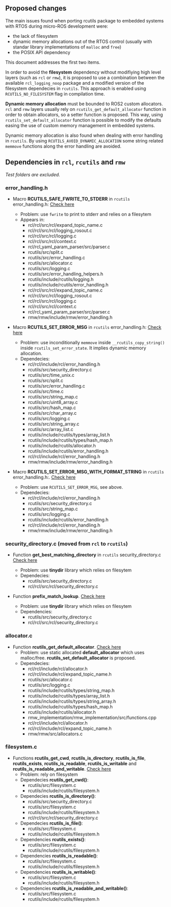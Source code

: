 ## Proposed changes

The main issues found when porting rcutils package to embedded systems with RTOS during micro-ROS development were:
 - the lack of filesystem
 - dynamic memory allocations out of the RTOS control (usually with standar library implementations of `malloc` and `free`)
 - the POSIX API dependency

This document addresses the first two items.

In order to avoid the **filesystem** dependency without modifiying high level layers (such as `rcl` or `rmw`), it is proposed to use a combination between the available `rcl_logging_noop` package and a modified version of the filesystem dependecies in `rcutils`. This approach is enabled using `RCUTILS_NO_FILESYSTEM` flag in compilation time. 

**Dynamic memory allocation** must be bounded to ROS2 custom allocators. `rcl` and `rmw` layers usually rely on `rcutils_get_default_allocator` function in order to obtain allocators, so a setter function is proposed.
This way, using `rcutils_set_default_allocator` function is possible to modify the defaults easing the use of custom memory management in embedded systems.

Dynamic memory allocation is also found when dealing with error handling in `rcutils`. By using `RCUTILS_AVOID_DYNAMIC_ALLOCATION` some string related `memmove` functions along the error handling are avoided.

## Dependencies in `rcl`, `rcutils` and `rmw`

*Test folders are excluded.*

### error_handling.h

- Macro **RCUTILS_SAFE_FWRITE_TO_STDERR** in `rcutils` error_handling.h:
   [Check here](https://github.com/micro-ROS/rcutils/commit/bcaa00a6ed12fc62d05dc5e44521a1648fd2d07f#diff-1b06d4a1ccca0f0dff66d961923143a1L42)
  - Problem: use `fwrite` to print to stderr and relies on a filesytem
  - Appears in:
    - rcl/rcl/src/rcl/expand_topic_name.c
    - rcl/rcl/src/rcl/logging_rosout.c
    - rcl/rcl/src/rcl/logging.c
    - rcl/rcl/src/rcl/context.c
    - rcl/rcl_yaml_param_parser/src/parser.c
    - rcutils/src/split.c
    - rcutils/src/error_handling.c
    - rcutils/src/allocator.c
    - rcutils/src/logging.c
    - rcutils/src/error_handling_helpers.h
    - rcutils/include/rcutils/logging.h
    - rcutils/include/rcutils/error_handling.h
    - rcl/rcl/src/rcl/expand_topic_name.c
    - rcl/rcl/src/rcl/logging_rosout.c
    - rcl/rcl/src/rcl/logging.c
    - rcl/rcl/src/rcl/context.c
    - rcl/rcl_yaml_param_parser/src/parser.c
    - rmw/rmw/include/rmw/error_handling.h

- Macro **RCUTILS_SET_ERROR_MSG** in `rcutils` error_handling.h: [Check here](https://github.com/micro-ROS/rcutils/commit/bcaa00a6ed12fc62d05dc5e44521a1648fd2d07f#diff-1b06d4a1ccca0f0dff66d961923143a1R202)
  - Problem: use inconditionally `memmove` inside `__rcutils_copy_string()` inside `rcutils_set_error_state`. It implies dynamic memory allocation.
  - Dependecies:
    - rcl/rcl/include/rcl/error_handling.h
    - rcutils/src/security_directory.c
    - rcutils/src/time_unix.c
    - rcutils/src/split.c
    - rcutils/src/error_handling.c
    - rcutils/src/time.c
    - rcutils/src/string_map.c
    - rcutils/src/uint8_array.c
    - rcutils/src/hash_map.c
    - rcutils/src/char_array.c
    - rcutils/src/logging.c
    - rcutils/src/string_array.c
    - rcutils/src/array_list.c
    - rcutils/include/rcutils/types/array_list.h
    - rcutils/include/rcutils/types/hash_map.h
    - rcutils/include/rcutils/allocator.h
    - rcutils/include/rcutils/error_handling.h
    - rcl/rcl/include/rcl/error_handling.h
    - rmw/rmw/include/rmw/error_handling.h

- Macro **RCUTILS_SET_ERROR_MSG_WITH_FORMAT_STRING** in `rcutils` error_handling.h:. [Check here](https://github.com/micro-ROS/rcutils/commit/bcaa00a6ed12fc62d05dc5e44521a1648fd2d07f#diff-1b06d4a1ccca0f0dff66d961923143a1R218)
  - Problem: use `RCUTILS_SET_ERROR_MSG`, see above.
  - Dependecies:
    - rcl/rcl/include/rcl/error_handling.h
    - rcutils/src/security_directory.c
    - rcutils/src/string_map.c
    - rcutils/src/logging.c
    - rcutils/include/rcutils/error_handling.h
    - rcl/rcl/include/rcl/error_handling.h
    - rmw/rmw/include/rmw/error_handling.h

### security_directory.c (moved from `rcl` to `rcutils`)

- Function **get_best_matching_directory** in `rcutils` security_directory.c [Check here](https://github.com/micro-ROS/rcutils/commit/9804287c3489ce9c88b714832abf54f9a7b7198d#diff-1ca0173d6a68ba1bdcd9ff908b769911R91)
  - Problem: use **tinydir** library which relies on filesytem
  - Dependecies:
    - rcutils/src/security_directory.c
    - rcl/rcl/src/rcl/security_directory.c

- Function **prefix_match_lookup**. [Check here](https://github.com/micro-ROS/rcutils/commit/9804287c3489ce9c88b714832abf54f9a7b7198d#diff-1ca0173d6a68ba1bdcd9ff908b769911L151)
  - Problem: use **tinydir** library which relies on filesytem
  - Dependencies:
    - rcutils/src/security_directory.c
    - rcl/rcl/src/rcl/security_directory.c

### allocator.c

- Function **rcutils_get_default_allocator**. [Check here](https://github.com/micro-ROS/rcutils/commit/3abb1eb2c9b206054101293997c0d4e541b1c657)
  - Problem: use static allocated **default_allocator** which uses malloc/free. **rcutils_set_default_allocator** is proposed.
  - Dependecies:
    - rcl/rcl/include/rcl/allocator.h
    - rcl/rcl/include/rcl/expand_topic_name.h
    - rcutils/src/allocator.c
    - rcutils/src/logging.c
    - rcutils/include/rcutils/types/string_map.h
    - rcutils/include/rcutils/types/array_list.h
    - rcutils/include/rcutils/types/string_array.h
    - rcutils/include/rcutils/types/hash_map.h
    - rcutils/include/rcutils/allocator.h
    - rmw_implementation/rmw_implementation/src/functions.cpp
    - rcl/rcl/include/rcl/allocator.h
    - rcl/rcl/include/rcl/expand_topic_name.h
    - rmw/rmw/src/allocators.c

### filesystem.c

- Functions **rcutils_get_cwd**, **rcutils_is_directory**, **rcutils_is_file**, **rcutils_exists**, **rcutils_is_readable**, **rcutils_is_writable** and **rcutils_is_readable_and_writable**. [Check here](https://github.com/micro-ROS/rcutils/commit/9804287c3489ce9c88b714832abf54f9a7b7198d)
  - Problem: rely on filesystem
  - Dependecies **rcutils_get_cwd()**:
    - rcutils/src/filesystem.c
    - rcutils/include/rcutils/filesystem.h
  - Dependecies **rcutils_is_directory()**:
    - rcutils/src/security_directory.c
    - rcutils/src/filesystem.c
    - rcutils/include/rcutils/filesystem.h
    - rcl/rcl/src/rcl/security_directory.c
  - Dependecies **rcutils_is_file()**:
    - rcutils/src/filesystem.c
    - rcutils/include/rcutils/filesystem.h
  - Dependencies **rcutils_exists()**:
    - rcutils/src/filesystem.c
    - rcutils/include/rcutils/filesystem.h
  - Dependencies **rcutils_is_readable()**:
    - rcutils/src/filesystem.c
    - rcutils/include/rcutils/filesystem.h
  - Dependencies **rcutils_is_writable()**:
    - rcutils/src/filesystem.c
    - rcutils/include/rcutils/filesystem.h
  - Dependencies **rcutils_is_readable_and_writable()**:
    - rcutils/src/filesystem.c
    - rcutils/include/rcutils/filesystem.h